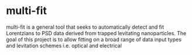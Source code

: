 # multi-fit
multi-fit is a general tool that seeks to automatically detect and fit Lorentzians to PSD data derived from trapped levitating nanoparticles. The goal of this project is to allow fitting on a broad range of data input types and levitation schemes i.e. optical and electrical
